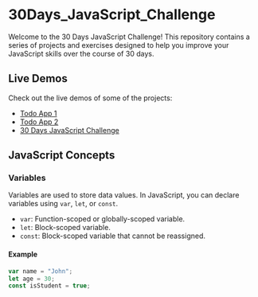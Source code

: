 # 30Days_JavaScript_Challenge

Welcome to the 30 Days JavaScript Challenge! This repository contains a series of projects and exercises designed to help you improve your JavaScript skills over the course of 30 days.

## Live Demos

Check out the live demos of some of the projects:

- [Todo App 1](https://todo-html-six.vercel.app/)
- [Todo App 2](https://imrahul05-todo-app.vercel.app/)
- [30 Days JavaScript Challenge](https://30-days-java-script-challenge-bice.vercel.app/)

## JavaScript Concepts

### Variables

Variables are used to store data values. In JavaScript, you can declare variables using `var`, `let`, or `const`.

- `var`: Function-scoped or globally-scoped variable.
- `let`: Block-scoped variable.
- `const`: Block-scoped variable that cannot be reassigned.

#### Example

```javascript
var name = "John";
let age = 30;
const isStudent = true;